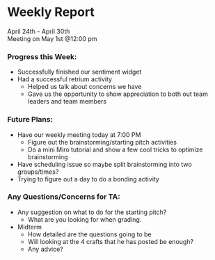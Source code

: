 # Weekly Report
April 24th - April 30th <br>
Meeting on May 1st @12:00 pm 

### Progress this Week:
- Successfully finished our sentiment widget
- Had a successful retrium activity
  - Helped us talk about concerns we have 
  - Gave us the opportunity to show appreciation to both out team leaders and team members

### Future Plans:
- Have our weekly meeting today at 7:00 PM
  - Figure out the brainstorming/starting pitch activities
  - Do a mini Miro tutorial and show a few cool tricks to optimize brainstorming
- Have scheduling issue so maybe split brainstorming into two groups/times?
- Trying to figure out a day to do a bonding activity
  
### Any Questions/Concerns for TA:
- Any suggestion on what to do for the starting pitch?
  - What are you looking for when grading.
- Midterm
  - How detailed are the questions going to be
  - Will looking at the 4 crafts that he has posted be enough?
  - Any advice?
